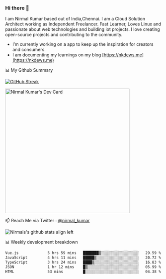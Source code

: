 ### Hi there 👋

 I am Nirmal Kumar based out of India,Chennai. I am a Cloud Solution Architect working as Independent Freelancer. Fast Learner, Loves Linux and passionate about web technologies and building iot projects. I love creating open-source projects and contributing to the community.

- I’m currently working on a app to keep up the inspiration for creators and consumers.
- I am documenting my learnings on my blog [https://nkdews.me](https://nkdews.me)


📊 My Github Summary

[![GitHub Streak](https://github-readme-streak-stats.herokuapp.com?user=nk-gears&theme=dark&hide_border=true&date_format=M%20j%5B%2C%20Y%5D)](https://git.io/streak-stats)

<a href="https://app.daily.dev/nirmal_kumar"><img src="https://api.daily.dev/devcards/a16cfcf02d384b16b41de71ce4d1d811.png?r=8ve" width="400" alt="Nirmal Kumar's Dev Card"/></a>

📫 Reach Me via  Twitter : [@nirmal_kumar](https://twitter.com/nirmal_kumar)

![Nirmals's github stats align left](https://github-readme-stats.vercel.app/api?username=nk-gears&show_icons=true)


📊 Weekly development breakdown

<!--START_SECTION:waka-->

```txt
Vue.js             5 hrs 59 mins   ███████▒░░░░░░░░░░░░░░░░░   29.59 %
JavaScript         4 hrs 11 mins   █████▒░░░░░░░░░░░░░░░░░░░   20.72 %
TypeScript         3 hrs 24 mins   ████▒░░░░░░░░░░░░░░░░░░░░   16.83 %
JSON               1 hr 12 mins    █▒░░░░░░░░░░░░░░░░░░░░░░░   05.99 %
HTML               53 mins         █░░░░░░░░░░░░░░░░░░░░░░░░   04.38 %
```

<!--END_SECTION:waka-->


